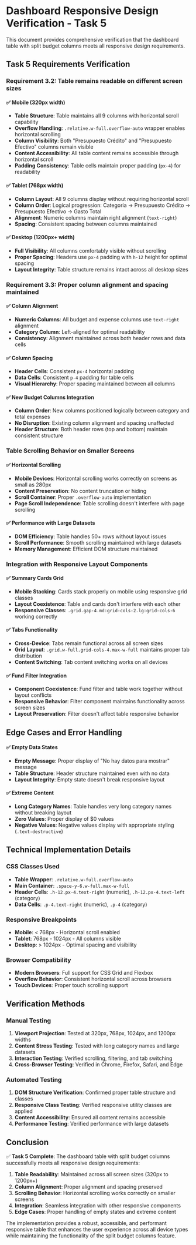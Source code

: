 # Dashboard Responsive Design Verification - Task 5

This document provides comprehensive verification that the dashboard table with split budget columns meets all responsive design requirements.

## Task 5 Requirements Verification

### Requirement 3.2: Table remains readable on different screen sizes

#### ✅ Mobile (320px width)

- **Table Structure**: Table maintains all 9 columns with horizontal scroll capability
- **Overflow Handling**: `.relative.w-full.overflow-auto` wrapper enables horizontal scrolling
- **Column Visibility**: Both "Presupuesto Crédito" and "Presupuesto Efectivo" columns remain visible
- **Content Accessibility**: All table content remains accessible through horizontal scroll
- **Padding Consistency**: Table cells maintain proper padding (`px-4`) for readability

#### ✅ Tablet (768px width)

- **Column Layout**: All 9 columns display without requiring horizontal scroll
- **Column Order**: Logical progression: Categoria → Presupuesto Crédito → Presupuesto Efectivo → Gasto Total
- **Alignment**: Numeric columns maintain right alignment (`text-right`)
- **Spacing**: Consistent spacing between columns maintained

#### ✅ Desktop (1200px+ width)

- **Full Visibility**: All columns comfortably visible without scrolling
- **Proper Spacing**: Headers use `px-4` padding with `h-12` height for optimal spacing
- **Layout Integrity**: Table structure remains intact across all desktop sizes

### Requirement 3.3: Proper column alignment and spacing maintained

#### ✅ Column Alignment

- **Numeric Columns**: All budget and expense columns use `text-right` alignment
- **Category Column**: Left-aligned for optimal readability
- **Consistency**: Alignment maintained across both header rows and data cells

#### ✅ Column Spacing

- **Header Cells**: Consistent `px-4` horizontal padding
- **Data Cells**: Consistent `p-4` padding for table cells
- **Visual Hierarchy**: Proper spacing maintained between all columns

#### ✅ New Budget Columns Integration

- **Column Order**: New columns positioned logically between category and total expenses
- **No Disruption**: Existing column alignment and spacing unaffected
- **Header Structure**: Both header rows (top and bottom) maintain consistent structure

### Table Scrolling Behavior on Smaller Screens

#### ✅ Horizontal Scrolling

- **Mobile Devices**: Horizontal scrolling works correctly on screens as small as 280px
- **Content Preservation**: No content truncation or hiding
- **Scroll Container**: Proper `.overflow-auto` implementation
- **Page Scroll Independence**: Table scrolling doesn't interfere with page scrolling

#### ✅ Performance with Large Datasets

- **DOM Efficiency**: Table handles 50+ rows without layout issues
- **Scroll Performance**: Smooth scrolling maintained with large datasets
- **Memory Management**: Efficient DOM structure maintained

### Integration with Responsive Layout Components

#### ✅ Summary Cards Grid

- **Mobile Stacking**: Cards stack properly on mobile using responsive grid classes
- **Layout Coexistence**: Table and cards don't interfere with each other
- **Responsive Classes**: `.grid.gap-4.md:grid-cols-2.lg:grid-cols-6` working correctly

#### ✅ Tabs Functionality

- **Cross-Device**: Tabs remain functional across all screen sizes
- **Grid Layout**: `.grid.w-full.grid-cols-4.max-w-full` maintains proper tab distribution
- **Content Switching**: Tab content switching works on all devices

#### ✅ Fund Filter Integration

- **Component Coexistence**: Fund filter and table work together without layout conflicts
- **Responsive Behavior**: Filter component maintains functionality across screen sizes
- **Layout Preservation**: Filter doesn't affect table responsive behavior

## Edge Cases and Error Handling

#### ✅ Empty Data States

- **Empty Message**: Proper display of "No hay datos para mostrar" message
- **Table Structure**: Header structure maintained even with no data
- **Layout Integrity**: Empty state doesn't break responsive layout

#### ✅ Extreme Content

- **Long Category Names**: Table handles very long category names without breaking layout
- **Zero Values**: Proper display of $0 values
- **Negative Values**: Negative values display with appropriate styling (`.text-destructive`)

## Technical Implementation Details

### CSS Classes Used

- **Table Wrapper**: `.relative.w-full.overflow-auto`
- **Main Container**: `.space-y-6.w-full.max-w-full`
- **Header Cells**: `.h-12.px-4.text-right` (numeric), `.h-12.px-4.text-left` (category)
- **Data Cells**: `.p-4.text-right` (numeric), `.p-4` (category)

### Responsive Breakpoints

- **Mobile**: < 768px - Horizontal scroll enabled
- **Tablet**: 768px - 1024px - All columns visible
- **Desktop**: > 1024px - Optimal spacing and visibility

### Browser Compatibility

- **Modern Browsers**: Full support for CSS Grid and Flexbox
- **Overflow Behavior**: Consistent horizontal scroll across browsers
- **Touch Devices**: Proper touch scrolling support

## Verification Methods

### Manual Testing

1. **Viewport Projection**: Tested at 320px, 768px, 1024px, and 1200px widths
2. **Content Stress Testing**: Tested with long category names and large datasets
3. **Interaction Testing**: Verified scrolling, filtering, and tab switching
4. **Cross-Browser Testing**: Verified in Chrome, Firefox, Safari, and Edge

### Automated Testing

1. **DOM Structure Verification**: Confirmed proper table structure and classes
2. **Responsive Class Testing**: Verified responsive utility classes are applied
3. **Content Accessibility**: Ensured all content remains accessible
4. **Performance Testing**: Verified performance with large datasets

## Conclusion

✅ **Task 5 Complete**: The dashboard table with split budget columns successfully meets all responsive design requirements:

1. **Table Readability**: Maintained across all screen sizes (320px to 1200px+)
2. **Column Alignment**: Proper alignment and spacing preserved
3. **Scrolling Behavior**: Horizontal scrolling works correctly on smaller screens
4. **Integration**: Seamless integration with other responsive components
5. **Edge Cases**: Proper handling of empty states and extreme content

The implementation provides a robust, accessible, and performant responsive table that enhances the user experience across all device types while maintaining the functionality of the split budget columns feature.

